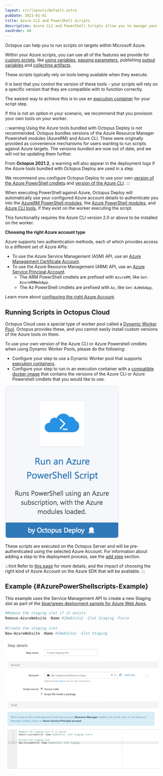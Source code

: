 ```yaml
---
layout: src/layouts/Default.astro
pubDate: 2023-01-01
title: Azure CLI and PowerShell Scripts
description: Azure CLI and PowerShell Scripts allow you to manage your Azure resources as part of your deployment process.
navOrder: 80
---
```


Octopus can help you to run scripts on targets within Microsoft Azure.

Within your Azure scripts, you can use all of the features we provide for [custom scripts](/docs/deployments/custom-scripts/), like [using variables](/docs/deployments/custom-scripts/using-variables-in-scripts/), [passing parameters](/docs/deployments/custom-scripts/passing-parameters-to-scripts/), publishing [output variables](/docs/deployments/custom-scripts/output-variables/) and [collecting artifacts](/docs/deployments/custom-scripts/#Customscripts-Collectingartifacts).

These scripts typically rely on tools being available when they execute.

It is best that you control the version of these tools - your scripts will rely on a specific version that they are compatible with to function correctly.

The easiest way to achieve this is to use an [execution container](/docs/projects/steps/execution-containers-for-workers/) for your script step.

If this is not an option in your scenario, we recommend that you provision your own tools on your worker.

:::warning
Using the Azure tools bundled with Octopus Deploy is not recommended. Octopus bundles versions of the Azure Resource Manager Powershell modules (AzureRM) and Azure CLI. These were originally provided as convenience mechanisms for users wanting to run scripts against Azure targets. The versions bundled are now out of date, and we will not be updating them further.

From **Octopus 2021.2**, a warning will also appear in the deployment logs if the Azure tools bundled with Octopus Deploy are used in a step.

We recommend you configure Octopus Deploy to use your own [version of the Azure PowerShell cmdlets](/docs/deployments/azure/running-azure-powershell/configuring-the-version-of-the-azure-powershell-modules/) and [version of the Azure CLI](/docs/deployments/azure/running-azure-powershell/configuring-the-version-of-the-azure-cli/).
:::

When executing PowerShell against Azure, Octopus Deploy will automatically use your configured Azure account details to authenticate you into the [AzureRM PowerShell modules](https://docs.microsoft.com/powershell/azure/azurerm/overview), the [Azure PowerShell modules](https://docs.microsoft.com/powershell/azure/overview), and [Azure CLI tools](https://docs.microsoft.com/cli/azure/), if they exist on the worker executing the script.

This functionality requires the Azure CLI version 2.0 or above to be installed on the worker.

**Choosing the right Azure account type**

Azure supports two authentication methods, each of which provides access to a different set of Azure APIs:

- To use the Azure Service Management (ASM) API, use an [Azure Management Certificate Account](/docs/infrastructure/accounts/azure/#azure-management-certificate).
- To use the Azure Resource Management (ARM) API, use an [Azure Service Principal Account](/docs/infrastructure/accounts/azure/#azure-service-principal).
  - The ARM PowerShell cmdlets are prefixed with `AzureRM`, like `Get-AzureRMWebApp`.
  - The Az PowerShell cmdlets are prefixed with `Az`, like `Get-AzWebApp`.

Learn more about [configuring the right Azure Account](/docs/infrastructure/accounts/azure/).

## Running Scripts in Octopus Cloud

Octopus Cloud uses a special type of worker pool called a [Dynamic Worker Pool](/docs/infrastructure/workers/dynamic-worker-pools/). Octopus provides these, and you cannot easily install custom versions of the Azure tools on them.

To use your own version of the Azure CLI or Azure Powershell cmdlets when using Dynamic Worker Pools, please do the following:

- Configure your step to use a Dynamic Worker pool that supports [execution containers](/docs/projects/steps/execution-containers-for-workers/).
- Configure your step to run in an execution container with a [compatible docker image](/docs/projects/steps/execution-containers-for-workers/#which-image) that contains the versions of the Azure CLI or Azure Powershell cmdlets that you would like to use.

![](/docs/deployments/custom-scripts/images/5865912.png "width=170")

These scripts are executed on the Octopus Server and will be pre-authenticated using the selected Azure Account. For information about adding a step to the deployment process, see the [add step](/docs/projects/steps/) section.

:::hint
Refer to [this page](/docs/infrastructure/accounts/azure/) for more details, and the impact of choosing the right kind of Azure Account on the Azure SDK that will be available.
:::

## Example {#AzurePowerShellscripts-Example}

This example uses the Service Management API to create a new Staging slot as part of the [blue/green deployment sample for Azure Web Apps](/docs/deployments/azure/deploying-a-package-to-an-azure-web-app/using-deployment-slots-with-azure-web-apps/).

```powershell
#Remove the staging slot if it exists
Remove-AzureWebsite -Name #{WebSite} -Slot Staging -Force

#Create the staging slot
New-AzureWebsite -Name #{WebSite} -Slot Staging
```

![](/docs/deployments/custom-scripts/images/5865518.png "width=500")
